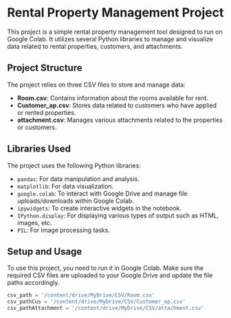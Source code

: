# Rental Property Management Project

This project is a simple rental property management tool designed to run on Google Colab. It utilizes several Python libraries to manage and visualize data related to rental properties, customers, and attachments.

## Project Structure

The project relies on three CSV files to store and manage data:

- **Room.csv**: Contains information about the rooms available for rent.
- **Customer_ap.csv**: Stores data related to customers who have applied or rented properties.
- **attachment.csv**: Manages various attachments related to the properties or customers.

## Libraries Used

The project uses the following Python libraries:

- `pandas`: For data manipulation and analysis.
- `matplotlib`: For data visualization.
- `google.colab`: To interact with Google Drive and manage file uploads/downloads within Google Colab.
- `ipywidgets`: To create interactive widgets in the notebook.
- `IPython.display`: For displaying various types of output such as HTML, images, etc.
- `PIL`: For image processing tasks.

## Setup and Usage

To use this project, you need to run it in Google Colab. Make sure the required CSV files are uploaded to your Google Drive and update the file paths accordingly.

```python
csv_path = '/content/drive/MyDrive/CSV/Room.csv'
csv_pathCus = '/content/drive/MyDrive/CSV/Customer_ap.csv'
csv_pathAttachment = '/content/drive/MyDrive/CSV/attachment.csv'
